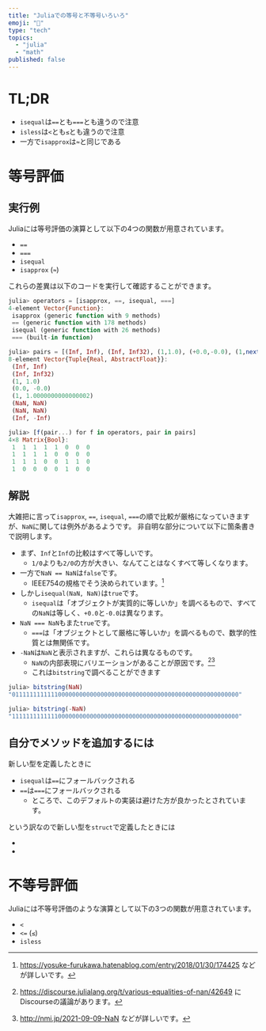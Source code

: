 ```yaml
---
title: "Juliaでの等号と不等号いろいろ"
emoji: "🟰"
type: "tech"
topics:
  - "julia"
  - "math"
published: false
---
```


# TL;DR
- `isequal`は`==`とも`===`とも違うので注意
- `isless`は`<`とも`≤`とも違うので注意
- 一方で`isapprox`は`≈`と同じである

# 等号評価
## 実行例
Juliaには等号評価の演算として以下の4つの関数が用意されています。

* `==`
* `===`
* `isequal`
* `isapprox` (`≈`)

これらの差異は以下のコードを実行して確認することができます。

```julia
julia> operators = [isapprox, ==, isequal, ===]
4-element Vector{Function}:
 isapprox (generic function with 9 methods)
 == (generic function with 178 methods)
 isequal (generic function with 26 methods)
 === (built-in function)

julia> pairs = [(Inf, Inf), (Inf, Inf32), (1,1.0), (+0.0,-0.0), (1,nextfloat(1.0)), (NaN, NaN), (NaN, -NaN), (Inf, -Inf)]
8-element Vector{Tuple{Real, AbstractFloat}}:
 (Inf, Inf)
 (Inf, Inf32)
 (1, 1.0)
 (0.0, -0.0)
 (1, 1.0000000000000002)
 (NaN, NaN)
 (NaN, NaN)
 (Inf, -Inf)

julia> [f(pair...) for f in operators, pair in pairs]
4×8 Matrix{Bool}:
 1  1  1  1  1  0  0  0
 1  1  1  1  0  0  0  0
 1  1  1  0  0  1  1  0
 1  0  0  0  0  1  0  0
```

## 解説
大雑把に言って`isapprox`, `==`, `isequal`, `===`の順で比較が厳格になっていきますが、`NaN`に関しては例外があるようです。
非自明な部分について以下に箇条書きで説明します。

* まず、`Inf`と`Inf`の比較はすべて等しいです。
  * `1/0`よりも`2/0`の方が大きい、なんてことはなくすべて等しくなります。
* 一方で`NaN == NaN`は`false`です。
  * IEEE754の規格でそう決められています。[^1]
* しかし`isequal(NaN, NaN)`は`true`です。
  * `isequal`は「オブジェクトが実質的に等しいか」を調べるもので、すべての`NaN`は等しく、`+0.0`と`-0.0`は異なります。
* `NaN === NaN`もまた`true`です。
  * `===`は「オブジェクトとして厳格に等しいか」を調べるもので、数学的性質とは無関係です。
* `-NaN`は`NaN`と表示されますが、これらは異なるものです。
  * `NaN`の内部表現にバリエーションがあることが原因です。[^2][^3]
  * これは`bitstring`で調べることができます

```julia
julia> bitstring(NaN)
"0111111111111000000000000000000000000000000000000000000000000000"

julia> bitstring(-NaN)
"1111111111111000000000000000000000000000000000000000000000000000"
```

[^1]: https://yosuke-furukawa.hatenablog.com/entry/2018/01/30/174425 などが詳しいです。
[^2]: https://discourse.julialang.org/t/various-equalities-of-nan/42649 にDiscourseの議論があります。
[^3]: http://nmi.jp/2021-09-09-NaN などが詳しいです。

## 自分でメソッドを追加するには
新しい型を定義したときに

* `isequal`は`==`にフォールバックされる
* `==`は`===`にフォールバックされる
  * ところで、このデフォルトの実装は避けた方が良かったとされています。

という訳なので新しい型を`struct`で定義したときには

* 
* 

# 不等号評価
Juliaには不等号評価のような演算として以下の3つの関数が用意されています。

* `<`
* `<=` (`≤`)
* `isless`
